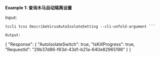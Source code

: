 **Example 1: 查询木马自动隔离设置**



Input: 

```
tccli tcss DescribeVirusAutoIsolateSetting --cli-unfold-argument ```

Output: 
```
{
    "Response": {
        "AutoIsolateSwitch": true,
        "IsKillProgress": true,
        "RequestId": "29b37d86-f63d-43d1-b21a-640e82965198"
    }
}
```

